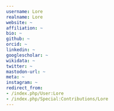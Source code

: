 ```yaml
---
username: Lore
realname: Lore
website: ~
affiliation: ~
bio: ~
github: ~
orcid: ~
linkedin: ~
googlescholar: ~
wikidata: ~
twitter: ~
mastodon-url: ~
meta: ~
instagram: ~
redirect_from:
- /index.php/User:Lore
- /index.php/Special:Contributions/Lore
---
```

